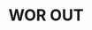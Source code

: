 ---
ee_id: na
site: na
type: na
url: 2020-039-worout
title: WOR OUT
year: '2020'
display_year: '2020'
medium: IQDemy Premium UV ink on IKEA MELLTORP  table tops
dims:
pitch:
ps:
live_url:
related:
youtube:
related_code:
imgs: worout-2020-039-web-za--4acl.jpg,worout-2020-039-web-za--CNGs.jpg,worout-2020-039-web-za--Nlfy.jpg,worout-2020-039-web-za--OrwS.jpg,worout-2020-039-web-za--wfyf.jpg,worout-2020-039-web-za--wsH6.jpg
subheading:
download:
add_credit:
commission:
layout: things-i-made
---